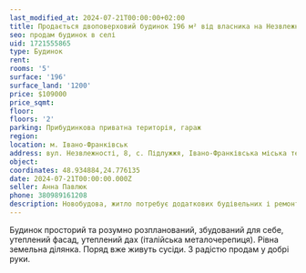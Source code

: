 ```yaml
---
last_modified_at: 2024-07-21T00:00:00+02:00
title: Продається двоповерховий будинок 196 м² від власника на Незвлежності в с. Підлужжя
seo: продам будинок в селі
uid: 1721555865
type: Будинок
rent:
rooms: '5'
surface: '196'
surface_land: '1200'
price: $109000
price_sqmt:
floor:
floors: '2'
parking: Прибудинкова приватна територія, гараж
region:
location: м. Івано-Франківськ
address: вул. Незвлежності, 8, с. Підлужжя, Івано-Франківська міська територіальна громада
object:
coordinates: 48.934884,24.776135
date: 2024-07-21T00:00:00.000Z
seller: Анна Павлюк
phone: 380989161208
description: Новобудова, житло потребує додаткових будівельних і ремонтно-оздоблювальних робіт
---
```


Будинок просторий та розумно розпланований, збудований для себе, утеплений фасад, утеплений дах (італійська металочерепиця). Рівна земельна ділянка. Поряд вже живуть сусіди. З радістю продам у добрі руки.
